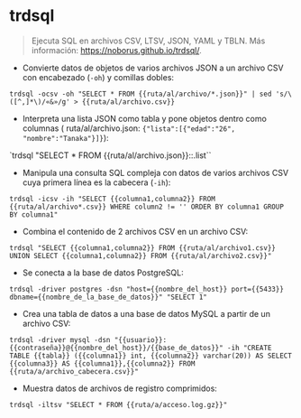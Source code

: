 # trdsql

> Ejecuta SQL en archivos CSV, LTSV, JSON, YAML y TBLN.
> Más información: <https://noborus.github.io/trdsql/>.

- Convierte datos de objetos de varios archivos JSON a un archivo CSV con encabezado (`-oh`) y comillas dobles:

`trdsql -ocsv -oh "SELECT * FROM {{ruta/al/archivo/*.json}}" | sed 's/\([^,]*\)/«&»/g' > {{ruta/al/archivo.csv}}`

- Interpreta una lista JSON como tabla y pone objetos dentro como columnas ( ruta/al/archivo.json: `{"lista":[{"edad":"26", "nombre":"Tanaka"}]}`):

`trdsql "SELECT * FROM {{ruta/al/archivo.json}}::.list``

- Manipula una consulta SQL compleja con datos de varios archivos CSV cuya primera línea es la cabecera (`-ih`):

`trdsql -icsv -ih "SELECT {{columna1,columna2}} FROM {{ruta/al/archivo*.csv}} WHERE column2 != '' ORDER BY columna1 GROUP BY columna1"`

- Combina el contenido de 2 archivos CSV en un archivo CSV:

`trdsql "SELECT {{columna1,columna2}} FROM {{ruta/al/archivo1.csv}} UNION SELECT {{columna1,columna2}} FROM {{ruta/al/archivo2.csv}}"`

- Se conecta a la base de datos PostgreSQL:

`trdsql -driver postgres -dsn "host={{nombre_del_host}} port={{5433}} dbname={{nombre_de_la_base_de_datos}}" "SELECT 1"`

- Crea una tabla de datos a una base de datos MySQL a partir de un archivo CSV:

`trdsql -driver mysql -dsn "{{usuario}}:{{contraseña}}@{{nombre_del_host}}/{{base_de_datos}}" -ih "CREATE TABLE {{tabla}} ({{columna1}} int, {{columna2}} varchar(20)) AS SELECT {{columna3}} AS {{columna1}},{{columna2}} FROM {{ruta/a/archivo_cabecera.csv}}"`

- Muestra datos de archivos de registro comprimidos:

`trdsql -iltsv "SELECT * FROM {{ruta/a/acceso.log.gz}}"`
